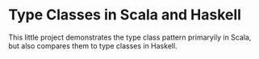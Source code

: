 # Type Classes in Scala and Haskell

This little project demonstrates the type class pattern primaryily in Scala,
but also compares them to type classes in Haskell.

